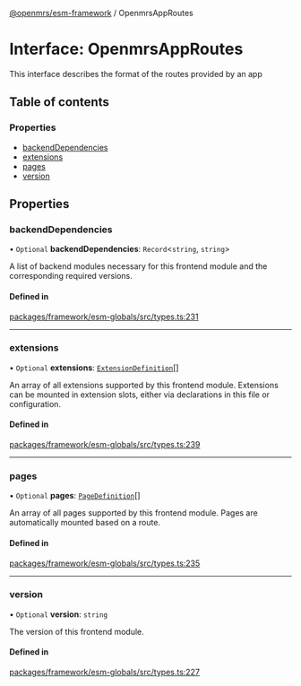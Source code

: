 [@openmrs/esm-framework](../API.md) / OpenmrsAppRoutes

# Interface: OpenmrsAppRoutes

This interface describes the format of the routes provided by an app

## Table of contents

### Properties

- [backendDependencies](OpenmrsAppRoutes.md#backenddependencies)
- [extensions](OpenmrsAppRoutes.md#extensions)
- [pages](OpenmrsAppRoutes.md#pages)
- [version](OpenmrsAppRoutes.md#version)

## Properties

### backendDependencies

• `Optional` **backendDependencies**: `Record`<`string`, `string`\>

A list of backend modules necessary for this frontend module and the corresponding required versions.

#### Defined in

[packages/framework/esm-globals/src/types.ts:231](https://github.com/openmrs/openmrs-esm-core/blob/main/packages/framework/esm-globals/src/types.ts#L231)

___

### extensions

• `Optional` **extensions**: [`ExtensionDefinition`](../API.md#extensiondefinition)[]

An array of all extensions supported by this frontend module. Extensions can be mounted in extension slots, either via declarations in this file or configuration.

#### Defined in

[packages/framework/esm-globals/src/types.ts:239](https://github.com/openmrs/openmrs-esm-core/blob/main/packages/framework/esm-globals/src/types.ts#L239)

___

### pages

• `Optional` **pages**: [`PageDefinition`](../API.md#pagedefinition)[]

An array of all pages supported by this frontend module. Pages are automatically mounted based on a route.

#### Defined in

[packages/framework/esm-globals/src/types.ts:235](https://github.com/openmrs/openmrs-esm-core/blob/main/packages/framework/esm-globals/src/types.ts#L235)

___

### version

• `Optional` **version**: `string`

The version of this frontend module.

#### Defined in

[packages/framework/esm-globals/src/types.ts:227](https://github.com/openmrs/openmrs-esm-core/blob/main/packages/framework/esm-globals/src/types.ts#L227)
